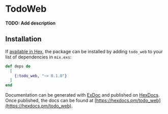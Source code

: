 # TodoWeb

**TODO: Add description**

## Installation

If [available in Hex](https://hex.pm/docs/publish), the package can be installed
by adding `todo_web` to your list of dependencies in `mix.exs`:

```elixir
def deps do
  [
    {:todo_web, "~> 0.1.0"}
  ]
end
```

Documentation can be generated with [ExDoc](https://github.com/elixir-lang/ex_doc)
and published on [HexDocs](https://hexdocs.pm). Once published, the docs can
be found at [https://hexdocs.pm/todo_web](https://hexdocs.pm/todo_web).

